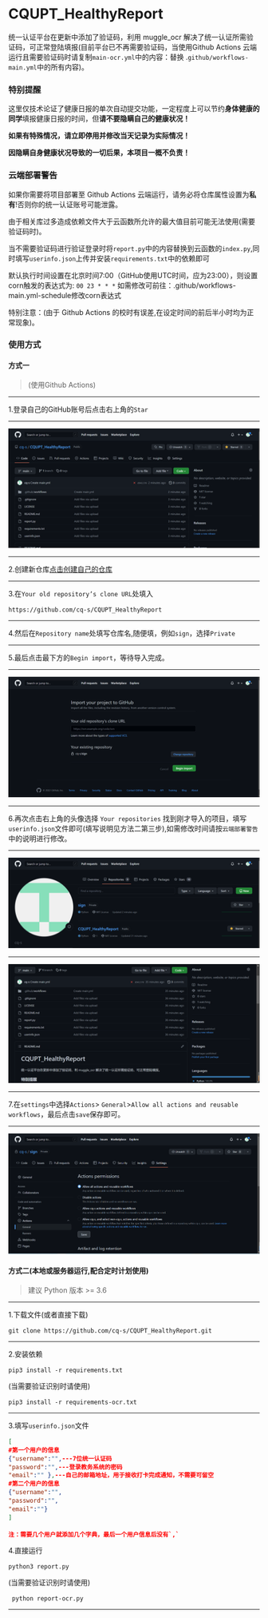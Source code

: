 # CQUPT_HealthyReport

统一认证平台在更新中添加了验证码，利用 muggle_ocr 解决了统一认证所需验证码，可正常登陆填报(目前平台已不再需要验证码，当使用Github Actions 云端运行且需要验证码时请复制`main-ocr.yml`中的内容：替换 .`github/workflows-main.yml`中的所有内容)。

### 特别提醒

这里仅技术论证了健康日报的单次自动提交功能，一定程度上可以节约**身体健康的同学**填报健康日报的时间，但**请不要隐瞒自己的健康状况！**

**如果有特殊情况，请立即停用并修改当天记录为实际情况！**

**因隐瞒自身健康状况导致的一切后果，本项目一概不负责！**
 
### **云端部署警告**

如果你需要将项目部署至 Github Actions 云端运行，请务必将仓库属性设置为**私有**!否则你的统一认证账号可能泄露。

由于相关库过多造成依赖文件大于云函数所允许的最大值目前可能无法使用(需要验证码时)。

当不需要验证码进行验证登录时将`report.py`中的内容替换到云函数的`index.py`,同时填写`userinfo.json`上传并安装`requirements.txt`中的依赖即可

默认执行时间设置在北京时间7:00（GitHub使用UTC时间，应为23:00），则设置corn触发的表达式为: `00 23 * * *`  如需修改可前往：.github/workflows-main.yml-schedule修改corn表达式

特别注意：(由于 Github Actions 的校时有误差,在设定时间的前后半小时均为正常现象)。

### 使用方式
#### 方式一
> (使用Github Actions)
---
1.登录自己的GitHub账号后点击右上角的`Star`

---
![avatar](png/1.png)

---
2.创建新仓库[点击创建自己的仓库](https://github.com/new/import)

---
3.在`Your old repository’s clone URL`处填入
```
https://github.com/cq-s/CQUPT_HealthyReport
```
---
4.然后在`Repository name`处填写仓库名,随便填，例如`sign`，选择`Private`

---
5.最后点击最下方的`Begin import`，等待导入完成。

---
![avatar](png/2.png)

---
6.再次点击右上角的头像选择 `Your repositories`
找到刚才导入的项目，填写`userinfo.json`文件即可(填写说明见方法二第三步),如需修改时间请按`云端部署警告`中的说明进行修改。

---
![avatar](png/3.png)

---
![avatar](png/4.png)

---
7.在`settings`中选择`Actions`>  `General`>`Allow all actions and reusable workflows`，最后点击`save`保存即可。

---
![avatar](png/5.png)
#### 方式二(本地或服务器运行,配合定时计划使用)
> 建议 Python 版本 >= 3.6
---
1.下载文件(或者直接下载)
```
git clone https://github.com/cq-s/CQUPT_HealthyReport.git
```
---
2.安装依赖
```
pip3 install -r requirements.txt
```
 (当需要验证识别时请使用)
 ```
 pip3 install -r requirements-ocr.txt
 ```
---
3.填写`userinfo.json`文件
```json
[
#第一个用户的信息
{"username":"",---7位统一认证码
"password":"",---登录教务系统的密码
"email":"" },---自己的邮箱地址，用于接收打卡完成通知，不需要可留空
#第二个用户的信息
{"username":"",
"password":"",
"email":""}
]

注：需要几个用户就添加几个字典，最后一个用户信息后没有`,`
```

4.直接运行

```
python3 report.py
```
(当需要验证识别时请使用)
 ```
  python report-ocr.py
 ```
---


